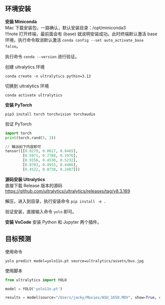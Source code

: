 ## 环境安装
**安装 Miniconda**  
Mac 下载安装包，一路确认，默认安装目录：/opt/miniconda3  
!!!note
	打开终端，最前面会有 (base) 就说明安装成功。此时终端默认激活 base 环境，执行命令取消默认激活 `conda config --set auto_activate_base false`。

执行命令 `conda --version` 进行验证。

创建 ultralytics 环境
```
conda create -n ultralytics pythin=3.12
```

切换到 ultralytics 环境
```
conda activate ultralytics
```

**安装 PyTorch**
```
pip3 install torch torchvision torchaudio
```

验证 PyTorch
```python
import torch
print(torch.rand(5, 3))

// 输出如下内容即可
tensor([[0.0279, 0.0617, 0.8465],
        [0.5971, 0.7788, 0.1976],
        [0.9156, 0.4530, 0.5232],
        [0.8783, 0.4915, 0.4486],
        [0.4522, 0.8738, 0.2487]])
```

**源码安装 Ultralytics**  
直接下载 Release 版本的源码 https://github.com/ultralytics/ultralytics/releases/tag/v8.3.169

解压，进入到目录，执行安装命令 `pip install -e .`

验证安装，直接输入命令 `yolo` 即可。

**安装 VsCode**
安装 Python 和 Jupyter 两个插件。

## 目标预测
使用命令
```
yolo predict model=yolo11n.pt source=ultralytics/assets/bus.jpg
```

使用脚本
```python
from ultralytics import YOLO

model = YOLO('yolo11n.pt')

results = model(source="/Users/jacky/Movies/ASU_1658.MOV", show=True, conf=0.4, save=True)
```